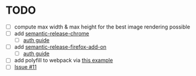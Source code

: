 # TODO

- [ ] compute max width & max height for the best image rendering possible
- [ ] add [semantic-release-chrome](https://www.npmjs.com/package/semantic-release-chrome)
  - [ ] [auth guide](https://github.com/GabrielDuarteM/semantic-release-chrome/blob/HEAD/Authentication.md)
- [ ] add [semantic-release-firefox-add-on](https://www.npmjs.com/package/semantic-release-firefox-add-on)
  - [ ] [auth guide](https://addons-server.readthedocs.io/en/latest/topics/api/auth.html#access-credentials)
- [ ] add polyfill to webpack via [this example](https://github.com/webextension-toolbox/webextension-toolbox/blob/master/src/webpack-config.js)
- [ ] [Issue #11](https://github.com/bamdadsabbagh/leboncoin-pdf-ext/issues/11)
